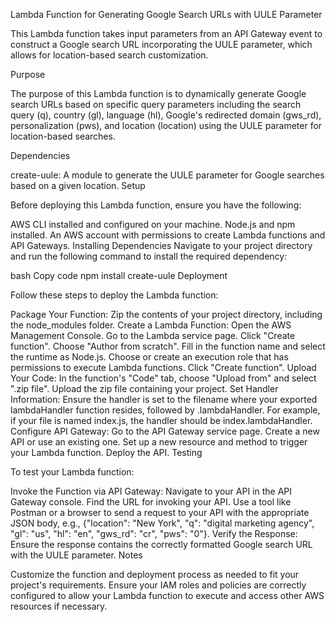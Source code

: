 Lambda Function for Generating Google Search URLs with UULE Parameter

This Lambda function takes input parameters from an API Gateway event to construct a Google search URL incorporating the UULE parameter, which allows for location-based search customization.

Purpose

The purpose of this Lambda function is to dynamically generate Google search URLs based on specific query parameters including the search query (q), country (gl), language (hl), Google's redirected domain (gws_rd), personalization (pws), and location (location) using the UULE parameter for location-based searches.

Dependencies

create-uule: A module to generate the UULE parameter for Google searches based on a given location.
Setup

Before deploying this Lambda function, ensure you have the following:

AWS CLI installed and configured on your machine.
Node.js and npm installed.
An AWS account with permissions to create Lambda functions and API Gateways.
Installing Dependencies
Navigate to your project directory and run the following command to install the required dependency:

bash
Copy code
npm install create-uule
Deployment

Follow these steps to deploy the Lambda function:

Package Your Function: Zip the contents of your project directory, including the node_modules folder.
Create a Lambda Function:
Open the AWS Management Console.
Go to the Lambda service page.
Click "Create function".
Choose "Author from scratch".
Fill in the function name and select the runtime as Node.js.
Choose or create an execution role that has permissions to execute Lambda functions.
Click "Create function".
Upload Your Code:
In the function's "Code" tab, choose "Upload from" and select ".zip file".
Upload the zip file containing your project.
Set Handler Information: Ensure the handler is set to the filename where your exported lambdaHandler function resides, followed by .lambdaHandler. For example, if your file is named index.js, the handler should be index.lambdaHandler.
Configure API Gateway:
Go to the API Gateway service page.
Create a new API or use an existing one.
Set up a new resource and method to trigger your Lambda function.
Deploy the API.
Testing

To test your Lambda function:

Invoke the Function via API Gateway:
Navigate to your API in the API Gateway console.
Find the URL for invoking your API.
Use a tool like Postman or a browser to send a request to your API with the appropriate JSON body, e.g., {"location": "New York", "q": "digital marketing agency", "gl": "us", "hl": "en", "gws_rd": "cr", "pws": "0"}.
Verify the Response: Ensure the response contains the correctly formatted Google search URL with the UULE parameter.
Notes

Customize the function and deployment process as needed to fit your project's requirements.
Ensure your IAM roles and policies are correctly configured to allow your Lambda function to execute and access other AWS resources if necessary.
